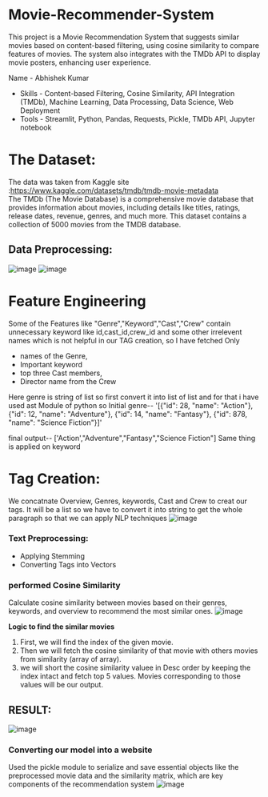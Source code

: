 # Movie-Recommender-System
This project is a Movie Recommendation System that suggests similar movies based on content-based filtering, using cosine similarity to compare features of movies. The system also integrates with the TMDb API to display movie posters, enhancing user experience.

Name - Abhishek Kumar 
- Skills - Content-based Filtering, Cosine Similarity, API Integration (TMDb), Machine Learning, Data Processing, Data Science, Web Deployment
- Tools - Streamlit, Python, Pandas, Requests, Pickle, TMDb API, Jupyter notebook
# The Dataset:
The data was taken from Kaggle site :https://www.kaggle.com/datasets/tmdb/tmdb-movie-metadata  
The TMDb (The Movie Database) is a comprehensive movie database that provides information about movies, including details like titles, ratings, release dates, revenue, genres, and much more.
This dataset contains a collection of 5000 movies from the TMDB database.
## Data Preprocessing:
![image](https://github.com/user-attachments/assets/559b3e6b-5276-42b7-a735-ab4a9708e64e)
![image](https://github.com/user-attachments/assets/bb0ae535-6e1c-45d1-a145-655f45aff621)
# Feature Engineering
Some of the Features like "Genre","Keyword","Cast","Crew" contain unnecessary keyword like id,cast_id,crew_id and some other irrelevent names which is not helpful in our TAG creation, so I have fetched Only

- names of the Genre,
- Important keyword
- top three Cast members,
- Director name from the Crew

Here genre is string of list so first convert it into list of list and for that i have used ast Module of python so Initial genre-- '[{"id": 28, "name": "Action"}, {"id": 12, "name": "Adventure"}, {"id": 14, "name": "Fantasy"}, {"id": 878, "name": "Science Fiction"}]'

final output-- ['Action',"Adventure","Fantasy","Science Fiction"]
Same thing is applied on keyword
# Tag Creation:
We concatnate Overview, Genres, keywords, Cast and Crew to creat our tags. It will be a list so we have to convert it into string to get the whole paragraph so that we can apply NLP techniques
![image](https://github.com/user-attachments/assets/5f5f54e5-1c6a-4b6f-8749-4a454d3cd6cc)
### Text Preprocessing:
- Applying Stemming  
- Converting Tags into Vectors   
### performed Cosine Similarity
Calculate cosine similarity between movies based on their genres, keywords, and overview to recommend the most similar ones.
![image](https://github.com/user-attachments/assets/daa9a5d0-d0c6-4217-82c3-fab608b2a20e)

**Logic to find the similar movies**
 1. First, we will find the index of the given movie.
 2. Then we will fetch the cosine similarity of that movie with others movies from similarity (array of array).
 3. we will short the cosine similarity valuee in Desc order by keeping the index intact and fetch top 5 values. 
    Movies corresponding to those values will be our output.
## RESULT:
![image](https://github.com/user-attachments/assets/1720db82-20bc-42dd-a573-e14adf8eb5a2)

### Converting our model into a website
Used the pickle module to serialize and save essential objects like the preprocessed movie data and the similarity matrix, which are key components of the recommendation system
![image](https://github.com/user-attachments/assets/5897a8d4-093e-40d8-a005-f075a1cf8e24)


    

